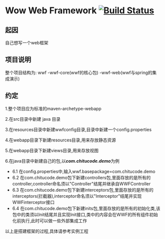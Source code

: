 Wow Web Framework [![Build Status](https://travis-ci.org/kowayvwang/wwf-mvc.svg?branch=master)](https://travis-ci.org/kowayvwang/wwf-mvc)
====

起因
----

自己想写一个web框架

项目说明
----

整个项目结构为:
wwf
    -wwf-core(wwf的核心包)
    -wwf-web(wwf与spring的集成演示)

约定
----

1.整个项目应为标准的maven-archetype-webapp

2.在src目录中新建 java 目录

3.在resources目录中新建wwfconfig目录,目录中新建一个config.properties

4.在webapp目录下新建resources目录,用来存放静态资源

5.在webapp目录下新建views目录,用来存放视图

6.在java目录中新建自己的包,以***com.chitucode.demo***为例

 - 6.1 在config.properties中,输入wwf.basepackage=com.chitucode.demo
 - 6.2 在com.chitucode.demo包下新建controllers包,里面存放的是所有的controller,controller命名须以"Controller"结尾并继承自WWFController
 - 6.3 在com.chitucode.demo包下新建interceptors包,里面存放的是所有的interceptors(拦截器),interceptor命名须以"Interceptor"结尾并实现WWFinterceptor接口
 - 6.4 在com.chitucode.demo包下新建inits包,里面存放的是所有的初始化类,该包中的类须以Init结尾并且实现Init接口,类中的内容会在WWF的所有组件初始化前执行,此时可以做一些外部集成工作

以上是搭建框架的过程,具体请参考实例工程